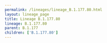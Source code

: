 ```yaml
---
permalink: /lineages/lineage_B.1.177.80.html
layout: lineage_page
title: Lineage B.1.177.80
lineage: B.1.177.80
parent: B.1.177
children: ['B.1.177.80']
---
```

